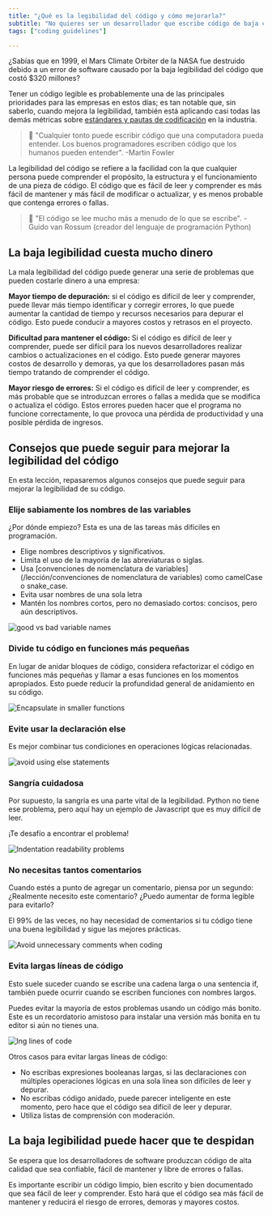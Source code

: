 ```yaml
---
title: "¿Qué es la legibilidad del código y cómo mejorarla?"
subtitle: "No quieres ser un desarrollador que escribe código de baja calidad, y la legibilidad es uno de sus factores más críticos.."
tags: ["coding guidelines"]

---
```


¿Sabías que en 1999, el Mars Climate Orbiter de la NASA fue destruido debido a un error de software causado por la baja legibilidad del código que costó $320 millones?

Tener un código legible es probablemente una de las principales prioridades para las empresas en estos días; es tan notable que, sin saberlo, cuando mejora la legibilidad, también está aplicando casi todas las demás métricas sobre [estándares y pautas de codificación](/lecciones/tecnología/pautas-estándar-de-codificación) en la industria.

> 🤯 "Cualquier tonto puede escribir código que una computadora pueda entender. Los buenos programadores escriben código que los humanos pueden entender". -Martin Fowler

La legibilidad del código se refiere a la facilidad con la que cualquier persona puede comprender el propósito, la estructura y el funcionamiento de una pieza de código. El código que es fácil de leer y comprender es más fácil de mantener y más fácil de modificar o actualizar, y es menos probable que contenga errores o fallas.

> 🤯 "El código se lee mucho más a menudo de lo que se escribe". - Guido van Rossum (creador del lenguaje de programación Python)

## La baja legibilidad cuesta mucho dinero

La mala legibilidad del código puede generar una serie de problemas que pueden costarle dinero a una empresa:

**Mayor tiempo de depuración:** si el código es difícil de leer y comprender, puede llevar más tiempo identificar y corregir errores, lo que puede aumentar la cantidad de tiempo y recursos necesarios para depurar el código. Esto puede conducir a mayores costos y retrasos en el proyecto.

**Dificultad para mantener el código:** Si el código es difícil de leer y comprender, puede ser difícil para los nuevos desarrolladores realizar cambios o actualizaciones en el código. Esto puede generar mayores costos de desarrollo y demoras, ya que los desarrolladores pasan más tiempo tratando de comprender el código.

**Mayor riesgo de errores:** Si el código es difícil de leer y comprender, es más probable que se introduzcan errores o fallas a medida que se modifica o actualiza el código. Estos errores pueden hacer que el programa no funcione correctamente, lo que provoca una pérdida de productividad y una posible pérdida de ingresos.

## Consejos que puede seguir para mejorar la legibilidad del código

En esta lección, repasaremos algunos consejos que puede seguir para mejorar la legibilidad de su código.

### Elije sabiamente los nombres de las variables

¿Por dónde empiezo? Esta es una de las tareas más difíciles en programación.

- Elige nombres descriptivos y significativos.
- Limita el uso de la mayoría de las abreviaturas o siglas.
- Usa [convenciones de nomenclatura de variables](/lección/convenciones de nomenclatura de variables) como camelCase o snake_case.
- Evita usar nombres de una sola letra
- Mantén los nombres cortos, pero no demasiado cortos: concisos, pero aún descriptivos.

![good vs bad variable names](https://storage.googleapis.com/media-breathecode/54d66f16a9ce92ebbc05807f763dc5975d51280817415c98f02ab893ffa3eb05)

### Divide tu código en funciones más pequeñas

En lugar de anidar bloques de código, considera refactorizar el código en funciones más pequeñas y llamar a esas funciones en los momentos apropiados. Esto puede reducir la profundidad general de anidamiento en su código.

![Encapsulate in smaller functions](https://storage.googleapis.com/media-breathecode/29539a612aa4bc57c236e82838d5f105246de972d622792441efe4d642c31b84)

### Evite usar la declaración else

Es mejor combinar tus condiciones en operaciones lógicas relacionadas.

![avoid using else statements](https://storage.googleapis.com/media-breathecode/93dfd2bc759cb41efeef36ef575bd56d4e53ecae0c0f3a73b371ba896404caff)

### Sangría cuidadosa

Por supuesto, la sangría es una parte vital de la legibilidad. Python no tiene ese problema, pero aquí hay un ejemplo de Javascript que es muy difícil de leer.

¡Te desafío a encontrar el problema!

![Indentation readability problems](https://storage.googleapis.com/media-breathecode/1cd57ac983752ef51f700dab05703bc49c67a580757e21d5917bc8cd46197801)

### No necesitas tantos comentarios

Cuando estés a punto de agregar un comentario, piensa por un segundo: ¿Realmente necesito este comentario? ¿Puedo aumentar de forma legible para evitarlo?

El 99% de las veces, no hay necesidad de comentarios si tu código tiene una buena legibilidad y sigue las mejores prácticas.

![Avoid unnecessary comments when coding](https://storage.googleapis.com/media-breathecode/bac5b919aa2338754568a68cdb2054a1f47d7be0599d7feb33a8b0968d68004c)

### Evita largas líneas de código

Esto suele suceder cuando se escribe una cadena larga o una sentencia if, también puede ocurrir cuando se escriben funciones con nombres largos.

Puedes evitar la mayoría de estos problemas usando un código más bonito. Este es un recordatorio amistoso para instalar una versión más bonita en tu editor si aún no tienes una.

![lng lines of code](https://storage.googleapis.com/media-breathecode/3d86a9ea1f1f0b37c207eb1494d33e362c51fe2ea023fe1d2d1fb136c87f258b)

Otros casos para evitar largas líneas de código:

- No escribas expresiones booleanas largas, si las declaraciones con múltiples operaciones lógicas en una sola línea son difíciles de leer y depurar.
- No escribas código anidado, puede parecer inteligente en este momento, pero hace que el código sea difícil de leer y depurar.
- Utiliza listas de comprensión con moderación.

## La baja legibilidad puede hacer que te despidan

Se espera que los desarrolladores de software produzcan código de alta calidad que sea confiable, fácil de mantener y libre de errores o fallas.

Es importante escribir un código limpio, bien escrito y bien documentado que sea fácil de leer y comprender. Esto hará que el código sea más fácil de mantener y reducirá el riesgo de errores, demoras y mayores costos.
